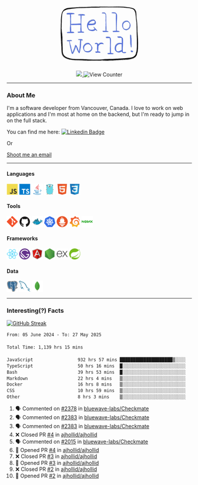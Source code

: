 <div align="center">
    <img src="./img/hello_world.webp" height="200px" width="">
    <div>
        <a href="https://www.linkedin.com/in/ajhollid">
            <img src="https://img.shields.io/badge/LinkedIn-blue"/>
        </a>
        <img src="https://komarev.com/ghpvc/?username=ajhollid&color=yellow" alt="View Counter">
    </div>
</div>

---

### About Me

I'm a software developer from Vancouver, Canada. I love to work on web applications and I'm most at home on the backend, but I'm ready to jump in on the full stack.

You can find me here: [![Linkedin Badge](https://img.shields.io/badge/-ajhollid-blue?style=flat&logo=Linkedin&logoColor=white)](https://www.linkedin.com/in/ajhollid)

Or

[Shoot me an email](mailto:ajhollid@gmail.com)

---

#### Languages

<div>
    <img src="./img/devicons/javascript-original.svg" width=30 height=30 alt="JavaScript">
    <img src="/img/devicons/typescript-original.svg" width=30 height=30 alt="TypeScript">
    <img src="./img/devicons/java-original.svg" width=30 height=30 alt="Java">
    <img src="./img/devicons/go-original.svg" width=30 height=30 alt="Golang">
    <img src="./img/devicons/html5-original.svg" width=30 height=30 alt="HTML 5">
    <img src="./img/devicons/css3-original.svg" width=30 height=30 alt="CSS 3">
</div>

#### Tools

<div>
    <img src="./img/devicons/git-original.svg" width=30 height=30 alt="Git">
    <img src="./img/devicons/github-original.svg" width=30 height=30 alt="Github">
    <img src="./img/devicons/docker-original.svg" width=30 
    height=30 alt="Docker">
    <img src="./img/devicons/kubernetes-original.svg" width=30 height=30 alt="K8">
    <img src="./img/devicons/prometheus-original.svg" width=30 height=30 alt="Prometheus">
    <img src="./img/devicons/grafana-original.svg" width=30 height=30 alt="Grafana">
    <img src="./img/devicons/nginx-original.svg" width=30 height=30 alt="Nginx">
</div>

#### Frameworks

<div>
    <img src="./img/devicons/react-original.svg" width=30 height=30 alt="React">
    <img src="./img/devicons/gatsby-original.svg" width=30 height=30 alt="Gatsby">
    <img src="./img/devicons/angularjs-original.svg" width=30 height=30 alt="AngularJS">
    <img src="./img/devicons/nodejs-original.svg" width=30 height=30 alt="NodeJS">
    <img src="./img/devicons/express-original.svg" width=30 height=30 alt="Express">
    <img src="./img/devicons/spring-original.svg" width=30 height=30 alt="Spring">
</div>

#### Data

<div>
    <img src="./img/devicons/postgresql-original.svg" width=30 height=30 alt="Postgresql">
    <img src="./img/devicons/mysql-original.svg" width=30 height=30 alt="Mysql">
    <img src="./img/devicons/mongodb-original.svg" width=30 height=30 alt="MongoDB">
</div>

---

### Interesting(?) Facts

[![GitHub Streak](http://github-readme-streak-stats.herokuapp.com?user=ajhollid)](https://git.io/streak-stats)

 <!--START_SECTION:waka-->

```txt
From: 05 June 2024 - To: 27 May 2025

Total Time: 1,139 hrs 15 mins

JavaScript                 932 hrs 57 mins ████████████████████▒░░░░   81.32 %
TypeScript                 50 hrs 16 mins  █░░░░░░░░░░░░░░░░░░░░░░░░   04.38 %
Bash                       39 hrs 53 mins  █░░░░░░░░░░░░░░░░░░░░░░░░   03.48 %
Markdown                   22 hrs 4 mins   ▒░░░░░░░░░░░░░░░░░░░░░░░░   01.92 %
Docker                     16 hrs 8 mins   ▒░░░░░░░░░░░░░░░░░░░░░░░░   01.41 %
CSS                        10 hrs 59 mins  ▒░░░░░░░░░░░░░░░░░░░░░░░░   00.96 %
Other                      8 hrs 3 mins    ▒░░░░░░░░░░░░░░░░░░░░░░░░   00.70 %
```

<!--END_SECTION:waka-->


<!--START_SECTION:activity-->
1. 🗣 Commented on [#2378](https://github.com/bluewave-labs/Checkmate/issues/2378#issuecomment-2936059034) in [bluewave-labs/Checkmate](https://github.com/bluewave-labs/Checkmate)
2. 🗣 Commented on [#2383](https://github.com/bluewave-labs/Checkmate/pull/2383#issuecomment-2936053055) in [bluewave-labs/Checkmate](https://github.com/bluewave-labs/Checkmate)
3. 🗣 Commented on [#2383](https://github.com/bluewave-labs/Checkmate/pull/2383#issuecomment-2932716043) in [bluewave-labs/Checkmate](https://github.com/bluewave-labs/Checkmate)
4. ❌ Closed PR [#4](https://github.com/ajhollid/ajhollid/pull/4) in [ajhollid/ajhollid](https://github.com/ajhollid/ajhollid)
5. 🗣 Commented on [#2015](https://github.com/bluewave-labs/Checkmate/issues/2015#issuecomment-2932652155) in [bluewave-labs/Checkmate](https://github.com/bluewave-labs/Checkmate)
6. 💪 Opened PR [#4](https://github.com/ajhollid/ajhollid/pull/4) in [ajhollid/ajhollid](https://github.com/ajhollid/ajhollid)
7. ❌ Closed PR [#3](https://github.com/ajhollid/ajhollid/pull/3) in [ajhollid/ajhollid](https://github.com/ajhollid/ajhollid)
8. 💪 Opened PR [#3](https://github.com/ajhollid/ajhollid/pull/3) in [ajhollid/ajhollid](https://github.com/ajhollid/ajhollid)
9. ❌ Closed PR [#2](https://github.com/ajhollid/ajhollid/pull/2) in [ajhollid/ajhollid](https://github.com/ajhollid/ajhollid)
10. 💪 Opened PR [#2](https://github.com/ajhollid/ajhollid/pull/2) in [ajhollid/ajhollid](https://github.com/ajhollid/ajhollid)
<!--END_SECTION:activity-->
